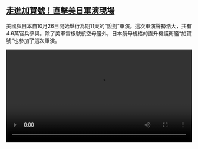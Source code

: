 <!--1603799640000-->
[走進加賀號！直擊美日軍演現場](https://www.dw.com/zh/%E8%B5%B0%E9%80%B2%E5%8A%A0%E8%B3%80%E8%99%9F%EF%BC%81%E7%9B%B4%E6%93%8A%E7%BE%8E%E6%97%A5%E8%BB%8D%E6%BC%94%E7%8F%BE%E5%A0%B4/a-55409446)
------

<p>美國與日本自10月26日開始舉行為期11天的“銳劍”軍演。這次軍演聲勢浩大，共有4.6萬官兵參與。除了美軍雷根號航空母艦外，日本航母規格的直升機護衛艦“加賀號”也參加了這次軍演。</small></p><video src="https://tvdownloaddw-a.akamaihd.net/dwtv_video/flv/vdt_zh/2020/bchi201027_001_db79cbchi_201027_japanus_sd_sor.mp4" controls style="width:100%"></video>
